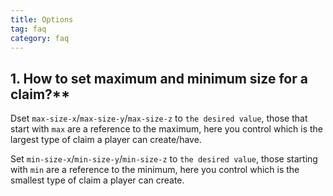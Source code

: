 ```yaml
---
title: Options
tag: faq
category: faq
---
```


## 1. How to set maximum and minimum size for a claim?**

Dset `max-size-x`/`max-size-y`/`max-size-z` to `the desired value`, those that start with `max` are a reference to the maximum, here you control which is the largest type of claim a player can create/have.  

Set `min-size-x`/`min-size-y`/`min-size-z` to `the desired value`, those starting with `min` are a reference to the minimum, here you control which is the smallest type of claim a player can create.   